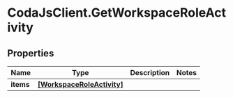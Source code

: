 # CodaJsClient.GetWorkspaceRoleActivity

## Properties
Name | Type | Description | Notes
------------ | ------------- | ------------- | -------------
**items** | [**[WorkspaceRoleActivity]**](WorkspaceRoleActivity.md) |  | 
